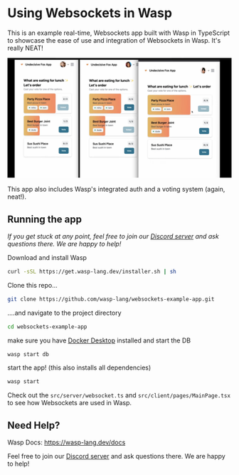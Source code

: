 # Using Websockets in Wasp

This is an example real-time, Websockets app built with Wasp in TypeScript to showcase the ease of use and integration of Websockets in Wasp. It's really NEAT!

[![wasp websockets app](image.png)](https://www.youtube.com/watch?v=Twy-2P0Co6M)


This app also includes Wasp's integrated auth and a voting system (again, neat!).

## Running the app

*If you get stuck at any point, feel free to join our [Discord server](https://discord.gg/rzdnErX) and ask questions there. We are happy to help!*

Download and install Wasp
```bash
curl -sSL https://get.wasp-lang.dev/installer.sh | sh
```

Clone this repo...
```bash
git clone https://github.com/wasp-lang/websockets-example-app.git
```

....and navigate to the project directory
```bash
cd websockets-example-app
```

make sure you have [Docker Desktop](https://www.docker.com/products/docker-desktop/) installed and start the DB
```bash
wasp start db
```
  
start the app! (this also installs all dependencies)
```bash
wasp start
```

Check out the `src/server/websocket.ts` and `src/client/pages/MainPage.tsx` to see how Websockets are used in Wasp.

## Need Help?

Wasp Docs: https://wasp-lang.dev/docs

Feel free to join our [Discord server](https://discord.gg/rzdnErX) and ask questions there. We are happy to help!